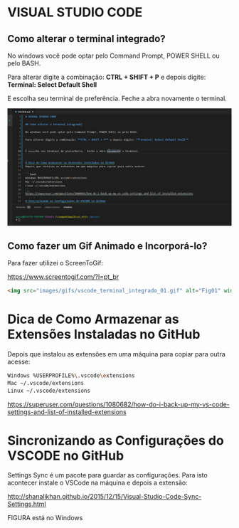 # VISUAL STUDIO CODE

## Como alterar o terminal integrado?

No windows você pode optar pelo Command Prompt, POWER SHELL ou pelo BASH.

Para alterar digite a combinação: **CTRL + SHIFT + P** e depois digite: **Terminal: Select Default Shell**


E escolha seu terminal de preferência.  Feche a abra novamente o terminal.

<img src="images/gifs/vscode_terminal_integrado_01.gif" alt="Fig01" width="800"/>


## Como fazer um Gif Animado e Incorporá-lo?

Para fazer utilizei o ScreenToGif:

https://www.screentogif.com/?l=pt_br


```html
<img src="images/gifs/vscode_terminal_integrado_01.gif" alt="Fig01" width="800"/>
```

# Dica de Como Armazenar as Extensões Instaladas no GitHub
Depois que instalou as extensões em uma máquina para copiar para outra acesse:

```bash
Windows %USERPROFILE%\.vscode\extensions
Mac ~/.vscode/extensions
Linux ~/.vscode/extensions
```
https://superuser.com/questions/1080682/how-do-i-back-up-my-vs-code-settings-and-list-of-installed-extensions

# Sincronizando as Configurações do VSCODE no GitHub

Settings Sync é um pacote para guardar as configurações. Para isto acontecer instale o VSCode na máquina e depois a extensão:

http://shanalikhan.github.io/2015/12/15/Visual-Studio-Code-Sync-Settings.html


FIGURA está no Windows

